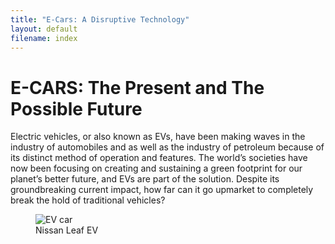 ```yaml
---
title: "E-Cars: A Disruptive Technology"
layout: default
filename: index
--- 
```

  <body>
    <h1>E-CARS: The Present and The Possible Future</h1>
    <p>Electric vehicles, or also known as EVs, have been making waves in the industry of automobiles and as well as the 
      industry of petroleum because of its distinct method of operation and features. The world’s societies have now been 
      focusing on creating and sustaining a green footprint for our planet’s better future, and EVs are part of the solution. 
      Despite its groundbreaking current impact, how far can it go upmarket to completely break the hold of traditional vehicles?</p>
    <figure>
  <img src="https://knowledge.wharton.upenn.edu/wp-content/uploads/2017/01/Nissan-Leaf.jpeg" alt="EV car">
  <figcaption>Nissan Leaf EV</figcaption>
</figure>

  </body>
